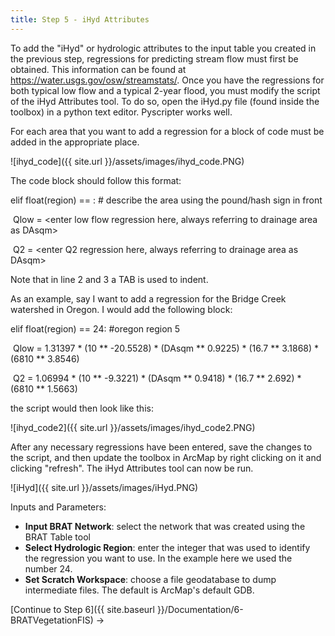 ```yaml
---
title: Step 5 - iHyd Attributes
---
```


To add the "iHyd" or hydrologic attributes to the input table you created in the previous step, regressions for predicting stream flow must first be obtained.  This information can be found at https://water.usgs.gov/osw/streamstats/.  Once you have the regressions for both typical low flow and a typical 2-year flood, you must modify the script of the iHyd Attributes tool.  To do so, open the iHyd.py file (found inside the toolbox) in a python text editor.  Pyscripter works well.

For each area that you want to add a regression for a block of code must be added in the appropriate place.

![ihyd_code]({{ site.url }}/assets/images/ihyd_code.PNG)

The code block should follow this format:

elif float(region) == <choose an integer>:  # describe the area using the pound/hash sign in front

​    Qlow = <enter low flow regression here, always referring to drainage area as DAsqm>

​    Q2 = <enter Q2 regression here, always referring to drainage area as DAsqm>

Note that in line 2 and 3 a TAB is used to indent.

As an example, say I want to add a regression for the Bridge Creek watershed in Oregon.  I would add the following block:

elif float(region) == 24: #oregon region 5

​    Qlow = 1.31397 * (10 ** -20.5528) * (DAsqm ** 0.9225) * (16.7 ** 3.1868) * (6810 ** 3.8546)

​    Q2 = 1.06994 * (10 ** -9.3221) * (DAsqm ** 0.9418) * (16.7 ** 2.692) * (6810 ** 1.5663) 

the script would then look like this:

![ihyd_code2]({{ site.url }}/assets/images/ihyd_code2.PNG)

After any necessary regressions have been entered, save the changes to the script, and then update the toolbox in ArcMap by right clicking on it and clicking "refresh".  The iHyd Attributes tool can now be run.

![iHyd]({{ site.url }}/assets/images/iHyd.PNG)

Inputs and Parameters:

- **Input BRAT Network**: select the network that was created using the BRAT Table tool
- **Select Hydrologic Region**:  enter the integer that was used to identify the regression you want to use.  In the example here we used the number 24.
- **Set Scratch Workspace**: choose a file geodatabase to dump intermediate files. The default is ArcMap's default GDB.

[Continue to Step 6]({{ site.baseurl }}/Documentation/6-BRATVegetationFIS) ->